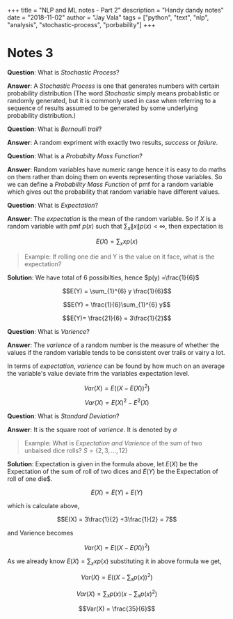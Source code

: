 +++
title =  "NLP and ML notes - Part 2"
description =  "Handy dandy notes"
date = "2018-11-02"
author = "Jay Vala"
tags = ["python", "text", "nlp", "analysis", "stochastic-process", "porbability"]
+++

# Notes 3

**Question**: What is *Stochastic Process*?

**Answer**: A *Stochastic Process* is one that generates numbers with certain probability distribution (The word *Stochastic* simply means probablistic or randomly generated, but it is commonly used in case when referring to a sequence of results assumed to be generated by some underlying probability distribution.)

**Question**: What is *Bernoulli trail*?

**Answer**: A random expriment with exactly two results, *success* or *failure*. 

**Question**: What is a *Probabilty Mass Function*?

**Answer**: Random variables have numeric range hence it is easy to do maths on them rather than doing them on events representing those variables. So we can define a *Probability Mass Function* of pmf for a random variable which gives out the probability that random variable have different values.

**Question**: What is *Expectation*?

**Answer**: The *expectation* is the mean of the random variable. So if $X$ is a random variable with pmf $p(x)$ such that $\sum_x\|x\|p(x) < \infty$, then expectation is 

$$E(X) = \sum_xx p(x)$$

>Example: If rolling one die and Y is the value on it face, what is the expectation?

**Solution**: We have total of 6 possibilties, hence $p(y) =\frac{1}{6}$

$$E(Y) = \sum_{1}^{6} y \frac{1}{6}$$

$$E(Y) = \frac{1}{6}\sum_{1}^{6} y$$

$$E(Y)= \frac{21}{6} = 3\frac{1}{2}$$


**Question**: What is *Varience*?

**Answer**: The *varience* of a random number is the measure of whether the values if the random variable tends to be consistent over trails or vairy a lot. 

In terms of *expectation*, *varience* can be found by how much on an average the variable's value deviate frim the variables expectation level.

$$Var(X) = E((X-E(X))^2)$$

$$Var(X)= E(X)^2 - E^2(X)$$

**Question**: What is *Standard Deviation*?

**Answer**: It is the square root of *varience*. It is denoted by $\sigma$


>Example: What is *Expectation and Varience* of the sum of two unbaised dice rolls? $S = \{2,3,...,12\}$


**Solution**: Expectation is given in the formula above, let $E(X)$ be the Expectation of the sum of roll of two dices and $E(Y)$ be the Expectation of roll of one die$.


$$E(X) = E(Y) + E(Y)$$ 

which is calculate above, 

$$E(X) = 3\frac{1}{2} +3\frac{1}{2} = 7$$

and Varience becomes

$$Var(X) = E((X-E(X))^2)$$

As we already know $E(X) = \sum_xx p(x)$ substituting it in above formula we get,

$$Var(X) = E((X -\sum_xp(x))^2)$$

$$Var(X) = \sum_x p(x)(x-\sum_xp(x)^2)$$

$$Var(X) = \frac{35}{6}$$
